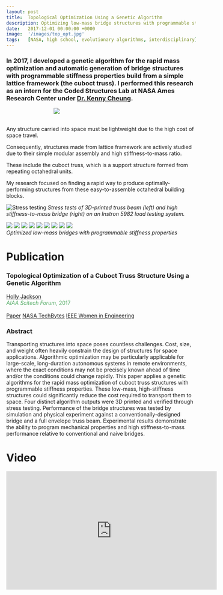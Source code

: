 ```yaml
---
layout: post
title:  Topological Optimization Using a Genetic Algorithm
description: Optimizing low-mass bridge structures with programmable stiffness properties for space travel (age 16).
date:   2017-12-01 00:00:00 +0000
image:  '/images/top_opt.jpg'
tags:   [NASA, high school, evolutionary algorithms, interdisciplinary]
---
```


### In 2017, I developed a genetic algorithm for the rapid mass optimization and automatic generation of bridge structures with programmable stiffness properties build from a simple lattice framework (the cuboct truss).  I performed this research as an intern for the Coded Structures Lab at NASA Ames Research Center under [Dr. Kenny Cheung](https://www.nasa.gov/centers/ames/cct/about/bios/kennycheung).

<div style="margin: auto;max-width: 50%;">
    <img src="/images/topological-optimization/octahedron-solidworks.png">
</div>
<br>

Any structure carried into space must be lightweight due to the high cost of space travel.

Consequently, structures made from lattice framework are actively studied due to their simple modular assembly and high stiffness-to-mass ratio.

These include the cuboct truss, which is a support structure formed from repeating octahedral units.

My research focused on finding a rapid way to produce optimally-performing structures from these easy-to-assemble octahedral building blocks.

![Stress testing]({{site.baseurl}}/images/topological-optimization/stress_testing.png)
*Stress tests of 3D-printed truss beam (left) and high stiffness-to-mass bridge (right) on an Instron 5982 load testing system.*


<div class="gallery-box">
  <div class="gallery">
    <img src="/images/topological-optimization/optimized1.PNG">
    <img src="/images/topological-optimization/optimized2.PNG">
    <img src="/images/topological-optimization/optimized3.PNG">
    <img src="/images/topological-optimization/optimized4.PNG">
    <img src="/images/topological-optimization/standard_bridge.PNG">
    <img src="/images/topological-optimization/full_beam.PNG">
    <img src="/images/topological-optimization/optimized4_sla.PNG">
    <img src="/images/topological-optimization/full_beam_sla.PNG">
    <img src="/images/topological-optimization/prototype.PNG">
  </div>
  <em>Optimized low-mass bridges with programmable stiffness properties</em>
</div>

# Publication


### Topological Optimization of a Cuboct Truss Structure Using a Genetic Algorithm
<u>Holly Jackson</u>
<br>
<span style="color:#57ad68">*AIAA Scitech Forum*, 2017</span>
<br><br>
<a class="button button--pub" href="https://arc.aiaa.org/doi/abs/10.2514/6.2017-1301">Paper</a>
<a class="button button--pub" href="https://www.nasa.gov/sites/default/files/atoms/files/techbyteswt17_4.pdf">NASA TechBytes</a>
<a class="button button--pub" href="https://ieeexplore.ieee.org/document/8354973">IEEE Women in Engineering</a>

### Abstract

Transporting structures into space poses countless challenges.  Cost, size, and weight often heavily constrain the design of structures for space applications.  Algorithmic optimization may be particularly applicable for large-scale, long-duration autonomous systems in remote environments, where the exact conditions may not be precisely known ahead of time and/or the conditions could change rapidly.  This paper applies a genetic algorithms for the rapid mass optimization of cuboct truss structures with programmable stiffness properties.  These low-mass, high-stiffness structures could significantly reduce the cost required to transport them to space.  Four distinct algorithm outputs were 3D printed and verified through stress testing.  Performance of the bridge structures was tested by simulation and physical experiment against a conventionally-designed bridge and a full envelope truss beam.  Experimental results demonstrate the ability to program mechanical properties and high stiffness-to-mass performance relative to conventional and naive bridges.



# Video

<p><iframe width="560" height="315" src="https://www.youtube.com/embed/LxGwbtSSbFo" title="YouTube video player" frameborder="0" allow="accelerometer; autoplay; clipboard-write; encrypted-media; gyroscope; picture-in-picture" allowfullscreen></iframe></p>
